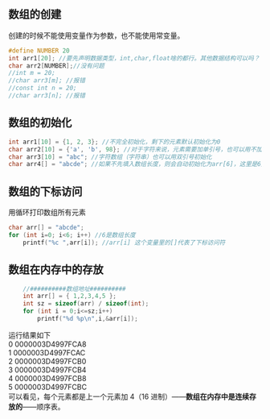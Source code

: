 ## 数组的创建
创建的时候不能使用变量作为参数，也不能使用常变量。
```c
#define NUMBER 20
int arr1[20]; //要先声明数据类型，int,char,float啥的都行。其他数据结构可以吗？
char arr2[NUMBER];//没有问题
//int m = 20;
//char arr3[m]; //报错
//const int n = 20;
//char arr3[n]; //报错
```

## 数组的初始化
```c
int arr1[10] = {1, 2, 3}; //不完全初始化，剩下的元素默认初始化为0
char arr2[10] = {'a', 'b', 98}; //对于字符来说，元素需要加单引号，也可以用不加单引号的int类型，会自动转译为ascii码对应的字符
char arr3[10] = "abc"; //字符数组（字符串）也可以用双引号初始化
char arr4[] = "abcde"; //如果不先填入数组长度，则会自动初始化为arr[6]，这里是6是因为最后加入了一个“\0”作为字符串结束符号（int类型的数组是没有的）
```

## 数组的下标访问
用循环打印数组所有元素
```c
char arr[] = "abcde";
for (int i=0; i<6; i++) //6是数组长度
    printf("%c ",arr[i]); //arr[i] 这个变量里的[]代表了下标访问符
```

## 数组在内存中的存放
```c
	//##########数组地址##########
	int arr[] = { 1,2,3,4,5 };
	int sz = sizeof(arr) / sizeof(int);
	for (int i = 0;i<=sz;i++)
		printf("%d %p\n",i,&arr[i]);
```

运行结果如下</br>
0 0000003D4997FCA8</br>
1 0000003D4997FCAC</br>
2 0000003D4997FCB0</br>
3 0000003D4997FCB4</br>
4 0000003D4997FCB8</br>
5 0000003D4997FCBC</br>
可以看见，每个元素都是上一个元素加 4（16 进制）——**数组在内存中是连续存放的**——顺序表。







